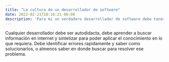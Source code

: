 ```yaml
---
title: "La cultura de un desarrollador de software"
date: 2022-02-21T18:16:21-06:00
description: 'Para mi un verdadero desarrollador de software debe tener las caracteristicas a continuación:'
---
```


Cualquier desarrollador debe ser autodidacta, debe aprender a buscar información en internet y sintetizar para poder aplicar el conocimiento en lo que requiera.
Debe identificar errores rapidamente y saber como solucionarlos, o almenos saber en donde buscar para resolver ese problema.
